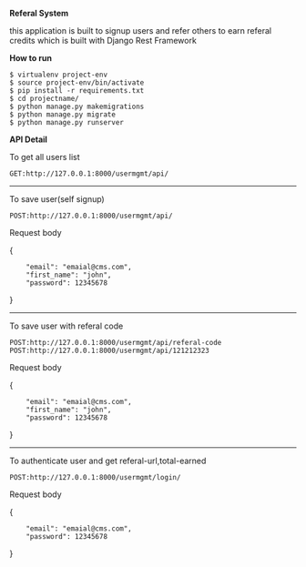 **Referal System**

this application is built to signup users  and refer others to earn
 referal credits which is built with Django Rest Framework
 
 **How to run**

`$ virtualenv project-env`   
`$ source project-env/bin/activate `  
`$ pip install -r requirements.txt  `   
`$ cd projectname/`      
`$ python manage.py makemigrations`   
`$ python manage.py migrate`   
`$ python manage.py runserver`

**API Detail**

To get all users list   

`GET:http://127.0.0.1:8000/usermgmt/api/`

-------------------------------------------------------
To save user(self signup)

`POST:http://127.0.0.1:8000/usermgmt/api/`   

Request body

{

        "email": "emaial@cms.com",
        "first_name": "john",
        "password": 12345678        
}

-----------------------------------------------------

To save user with referal code

`POST:http://127.0.0.1:8000/usermgmt/api/referal-code`   
`POST:http://127.0.0.1:8000/usermgmt/api/121212323`   

Request body

{

        "email": "emaial@cms.com",
        "first_name": "john",
        "password": 12345678        
}

---------------------------------------------------------

To authenticate user and get referal-url,total-earned

`POST:http://127.0.0.1:8000/usermgmt/login/`   

Request body

{

        "email": "emaial@cms.com",
        "password": 12345678        
}
